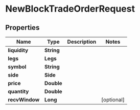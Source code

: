 

# NewBlockTradeOrderRequest


## Properties

| Name | Type | Description | Notes |
|------------ | ------------- | ------------- | -------------|
|**liquidity** | **String** |  |  |
|**legs** | **Legs** |  |  |
|**symbol** | **String** |  |  |
|**side** | **Side** |  |  |
|**price** | **Double** |  |  |
|**quantity** | **Double** |  |  |
|**recvWindow** | **Long** |  |  [optional] |



